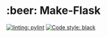 
<div>
  <h1>:beer: Make-Flask</h1>

  [![linting: pylint](https://img.shields.io/badge/linting-pylint-yellowgreen)](https://github.com/pylint-dev/pylint)
  [![Code style: black](https://img.shields.io/badge/code%20style-black-000000.svg)](https://github.com/psf/black)
</div>
 

